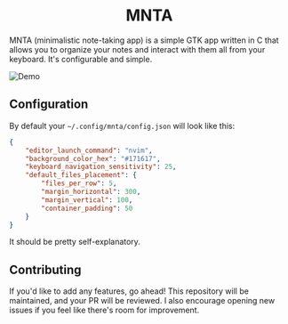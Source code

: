 <h1 align="center">MNTA</h1>

MNTA (minimalistic note-taking app) is a simple GTK app written in C that allows you to organize your notes and interact with them all from your keyboard. It's configurable and simple.

![Demo](./docs/output.gif)

## Configuration

By default your `~/.config/mnta/config.json` will look like this:

```json
{
    "editor_launch_command": "nvim",
    "background_color_hex": "#171617",
    "keyboard_navigation_sensitivity": 25,
    "default_files_placement": {
        "files_per_row": 5,
        "margin_horizontal": 300,
        "margin_vertical": 100,
        "container_padding": 50
    }
}
```

It should be pretty self-explanatory.

## Contributing

If you'd like to add any features, go ahead! This repository will be maintained, and your PR will be reviewed. I also encourage opening new issues if you feel like there's room for improvement.
